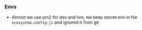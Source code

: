 ### Envs
- Almost we use pm2 for dev and live, we keep secret env in file `ecosystem.config.js` and ignored it from git
